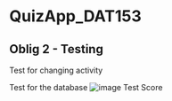# QuizApp_DAT153

## Oblig 2 - Testing

Test for changing activity

Test for the database
![image](https://user-images.githubusercontent.com/54098611/157095872-c8e7c027-7ca7-48a8-933a-d16aa675dc9e.png)
Test Score
